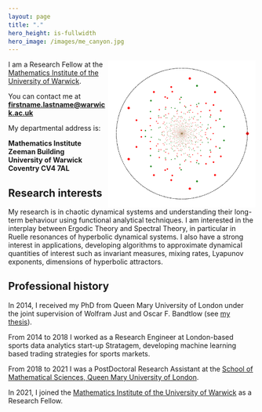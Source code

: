 ```yaml
---
layout: page
title: "."
hero_height: is-fullwidth
hero_image: /images/me_canyon.jpg
---
```



<img src="images/spectrum.png" alt="spectrum" width="300" height="300" style="float:right;">

I am a Research Fellow at the [Mathematics Institute of the University of Warwick](https://warwick.ac.uk/fac/sci/maths/).

You can contact me at **firstname.lastname@warwick.ac.uk**

My departmental address is:

**Mathematics Institute\
Zeeman Building\
University of Warwick\
Coventry CV4 7AL**
<!--
<br/> -->

## Research interests

My research is in chaotic dynamical systems and understanding their long-term behaviour using functional analytical techniques. I am interested in the interplay between Ergodic Theory and Spectral Theory, in particular in Ruelle resonances of hyperbolic dynamical systems. I also have a strong interest in applications, developing algorithms to approximate dynamical quantities of interest such as invariant measures, mixing rates, Lyapunov exponents, dimensions of hyperbolic attractors.

## Professional history

In 2014, I received my PhD from Queen Mary University of London under the joint
supervision of Wolfram Just and Oscar F. Bandtlow (see [my thesis](/data/thesis.pdf)).

From 2014 to 2018 I worked as a Research Engineer at London-based sports data analytics start-up Stratagem, developing machine learning based trading strategies for sports markets.

From 2018 to 2021 I was a PostDoctoral Research Assistant at the [School of Mathematical Sciences,
Queen Mary University of London](https://www.qmul.ac.uk/maths/).

In 2021, I joined the [Mathematics Institute of the University of Warwick](https://warwick.ac.uk/fac/sci/maths/) as a Research Fellow.

